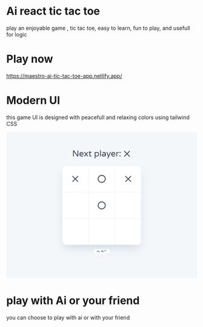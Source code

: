 # Ai react tic tac toe
play an enjoyable game , tic tac toe, easy to learn, fun to play, and usefull for logic 

# Play now
https://maestro-ai-tic-tac-toe-app.netlify.app/

# Modern UI
this game UI is designed with peacefull and relaxing colors using tailwind CSS

![Alt Text](https://github.com/abdullahhussein1/react-ai-tic-tac-toe-app/blob/main/src/assets/img1.png)

# play with Ai or your friend
you can choose to play with ai or with your friend 
